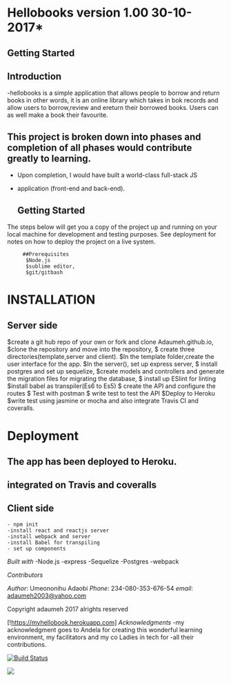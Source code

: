 # Hellobooks  version 1.00 30-10-2017*

## Getting Started

##  Introduction
 -hellobooks is a simple application that allows people to borrow and return books in other words, it is an online library which takes in bok records and allow users to borrow,review  and ereturn their borrowed books. Users can as well make a book their favourite.

 
## This project is broken down into phases and completion of all phases would contribute greatly to  learning.
 - Upon completion, I would have built a world-class full-stack JS 
  - application (front-end and back-end).

      ## Getting Started

 The  steps below  will get you a copy of the project up and running on your local machine for development and testing purposes. See deployment for notes on how to deploy the project on a live system.
~~~
     ##Prerequisites
      $Node.js
      $sublime editor,
      $git/gitbash
  ~~~

# INSTALLATION
## Server side
 $create a git hub repo of your own or fork and clone Adaumeh.github.io,
 $clone the repository and move into   the repository,
 $ create three directories(template,server and client).
 $In the template folder,create the user interface for the app. 
 $In the server(), set up  express server, 
 $ install postgres and  set up sequelize, 
 $create  models and controllers and generate the migration files
  for migrating the database, 
 $ install up ESlint for linting
 $install  babel as transpiler(Es6 to Es5)
 $ create the API and configure the routes
 $ Test with postman
 $ write test to test the API
 $Deploy to Heroku
  $write test using jasmine or mocha and also integrate Travis CI and coveralls.

  # Deployment
  ##  The app has been deployed to Heroku.
  ##  integrated on Travis and coveralls
   ## Client side
    - npm init
    -install react and reactjs server
    -install webpack and server
    -install Babel for transpiling
    - set up components

*Built with*
-Node.js
-express
-Sequelize
-Postgres
-webpack

*Contributors*


*Author*: Umeononihu Adaobi
*Phone*: 234-080-353-676-54
*email*: adaumeh2003@yahoo.com


Copyright adaumeh 2017 alrights reserved

[!https://myhellobook.herokuapp.com]
*Acknowledgments*
-my acknowledgment goes to  Andela for creating this wonderful learning environment, my facilitators and my co Ladies in tech for -all their contributions.



[![Build Status](https://travis-ci.org/Adaumeh/Adaumeh.github.io.svg?branch=development)](https://travis-ci.org/Adaumeh/Adaumeh.github.io)

<a href="https://codeclimate.com/github/codeclimate/codeclimate"><img src="https://codeclimate.com/github/codeclimate/codeclimate/badges/gpa.svg" /></a>